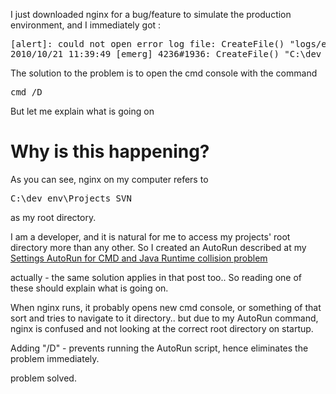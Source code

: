 I just downloaded nginx for a bug/feature to simulate the production environment, and I immediately got :  

<pre>[alert]: could not open error log file: CreateFile() "logs/error.log" failed (3: The system cannot find the path specified)  
2010/10/21 11:39:49 [emerg] 4236#1936: CreateFile() "C:\dev_env\Projects_SVN/conf/nginx.conf" failed (3: The system cannot find the path specified)  
</pre>

The solution to the problem is to open the cmd console with the command  

<pre>cmd /D  
</pre>

But let me explain what is going on  

# Why is this happening?

As you can see, nginx on my computer refers to  

<pre>C:\dev_env\Projects_SVN  
</pre>

as my root directory.  

I am a developer, and it is natural for me to access my projects' root directory more than any other. So I created an AutoRun described at my [Settings AutoRun for CMD and Java Runtime collision problem](http://mograblog.blogspot.com/2010/07/few-days-ago-i-wanted-to-change-folder.html)  

actually - the same solution applies in that post too.. So reading one of these should explain what is going on.  

When nginx runs, it probably opens new cmd console, or something of that sort and tries to navigate to it directory.. but due to my AutoRun command, nginx is confused and not looking at the correct root directory on startup.  

Adding "/D" - prevents running the AutoRun script, hence eliminates the problem immediately.  

problem solved.